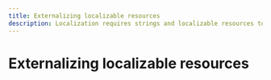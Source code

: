 ```yaml
---
title: Externalizing localizable resources
description: Localization requires strings and localizable resources to be separated from code and non-localizable resources (externalized).
---
```


# Externalizing localizable resources
